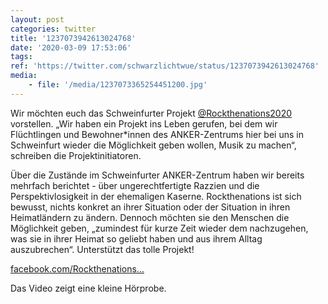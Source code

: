 ```yaml
---
layout: post
categories: twitter
title: '1237073942613024768'
date: '2020-03-09 17:53:06'
tags: 
ref: 'https://twitter.com/schwarzlichtwue/status/1237073942613024768'
media:
    - file: '/media/1237073365254451200.jpg'
---
```

Wir möchten euch das Schweinfurter Projekt [@Rockthenations2020](https://twitter.com/Rockthenations2020) vorstellen. „Wir haben ein Projekt ins Leben gerufen, bei dem wir Flüchtlingen und Bewohner\*innen des ANKER-Zentrums hier bei uns in Schweinfurt wieder die Möglichkeit geben wollen, Musik zu machen“,  
schreiben die Projektinitiatoren.



Über die Zustände im Schweinfurter ANKER-Zentrum haben wir bereits mehrfach berichtet - über ungerechtfertigte Razzien und die Perspektivlosigkeit in der ehemaligen Kaserne. 
Rockthenations ist sich bewusst, nichts konkret an ihrer Situation oder der Situation in ihren Heimatländern zu ändern. 
Dennoch möchten sie den Menschen die Möglichkeit geben, „zumindest für kurze Zeit wieder dem nachzugehen, was sie in ihrer Heimat so geliebt haben und aus ihrem Alltag auszubrechen“. 
Unterstützt das tolle Projekt!



[facebook.com/Rockthenations…](https://www.facebook.com/Rockthenations2020/)



Das Video zeigt eine kleine Hörprobe. 